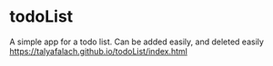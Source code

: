 # todoList
A simple app for a todo list. Can be added easily, and deleted easily
https://talyafalach.github.io/todoList/index.html
